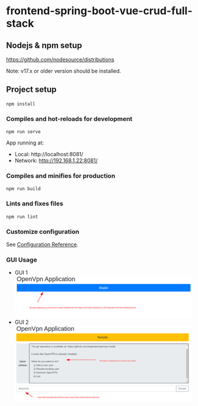 # frontend-spring-boot-vue-crud-full-stack

## Nodejs & npm setup
https://github.com/nodesource/distributions

Note: v17.x or older version should be installed.

## Project setup
```
npm install
```

### Compiles and hot-reloads for development
```
npm run serve
```

  App running at:
  - Local:   http://localhost:8081/ 
  - Network: http://192.168.1.22:8081/


### Compiles and minifies for production
```
npm run build
```

### Lints and fixes files
```
npm run lint
```

### Customize configuration
See [Configuration Reference](https://cli.vuejs.org/config/).

### GUI Usage

- GUI 1<br>
![GUI 1](docs/openvpn-gui1.png "GUI 1")<br>
- GUI 2<br>
![GUI 2](docs/openvpn-gui2.png "GUI 2")<br>
